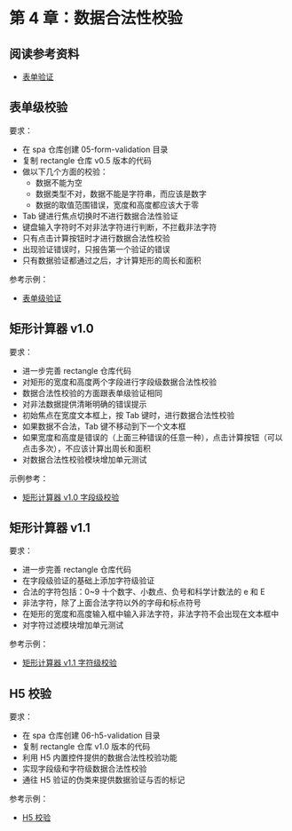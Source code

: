 # 第 4 章：数据合法性校验

## 阅读参考资料

- [表单验证](https://developer.mozilla.org/zh-CN/docs/Learn/HTML/Forms/Data_form_validation)

## 表单级校验

要求：

- 在 spa 仓库创建 05-form-validation 目录
- 复制 rectangle 仓库 v0.5 版本的代码
- 做以下几个方面的校验：
  - 数据不能为空
  - 数据类型不对，数据不能是字符串，而应该是数字
  - 数据的取值范围错误，宽度和高度都应该大于零
- Tab 键进行焦点切换时不进行数据合法性验证
- 键盘输入字符时不对非法字符进行判断，不拦截非法字符
- 只有点击计算按钮时才进行数据合法性校验
- 出现验证错误时，只报告第一个验证的错误
- 只有数据验证都通过之后，才计算矩形的周长和面积

参考示例：

- [表单级验证](http://fe.wangding.co/02-validation/02-form-validation.html)

## 矩形计算器 v1.0

要求：

- 进一步完善 rectangle 仓库代码
- 对矩形的宽度和高度两个字段进行字段级数据合法性校验
- 数据合法性校验的方面跟表单级验证相同
- 对非法数据提供清晰明确的错误提示
- 初始焦点在宽度文本框上，按 Tab 键时，进行数据合法性校验
- 如果数据不合法，Tab 键不移动到下一个文本框
- 如果宽度和高度是错误的（上面三种错误的任意一种），点击计算按钮（可以点击多次），不应该计算出周长和面积
- 对数据合法性校验模块增加单元测试

示例参考：

- [矩形计算器 v1.0 字段级校验](https://bitbucket.org/wngding/rectangle/commits/d7c4afa37b7a3445bdab8fc1b9f17040c9108b6e)

## 矩形计算器 v1.1

要求：

- 进一步完善 rectangle 仓库代码
- 在字段级验证的基础上添加字符级验证
- 合法的字符包括：0~9 十个数字、小数点、负号和科学计数法的 e 和 E
- 非法字符，除了上面合法字符以外的字母和标点符号
- 在矩形的宽度和高度输入框中输入非法字符，非法字符不会出现在文本框中
- 对字符过滤模块增加单元测试

参考示例：
- [矩形计算器 v1.1 字符级校验](https://bitbucket.org/wngding/rectangle/commits/d4d2fc41d15d77da3243621f947834b9dbce157f)


## H5 校验

要求：

- 在 spa 仓库创建 06-h5-validation 目录
- 复制 rectangle 仓库 v1.0 版本的代码
- 利用 H5 内置控件提供的数据合法性校验功能
- 实现字段级和字符级数据合法性校验
- 通往 H5 验证的伪类来提供数据验证与否的标记

参考示例：

- [H5 校验](http://fe.wangding.co/02-validation/03-h5-validation.html)
